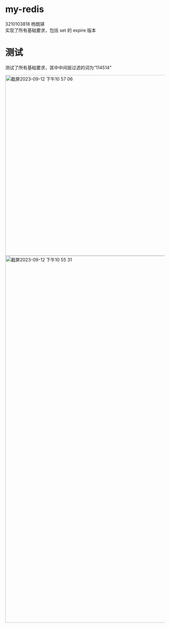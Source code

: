 # my-redis
3210103818 杨朗骐  
实现了所有基础要求，包括 set 的 expire 版本
# 测试  
测试了所有基础要求，其中中间层过滤的词为“114514”  

<img width="572" alt="截屏2023-09-12 下午10 57 06" src="https://github.com/westoutlegenddog/my-redis/assets/103580732/5bcfcbc2-642e-4b26-aa9f-f128ee85a6f3">

<img width="1161" alt="截屏2023-09-12 下午10 55 31" src="https://github.com/westoutlegenddog/my-redis/assets/103580732/31dd3e74-a051-49ba-9a21-eddccbf89f7d">

